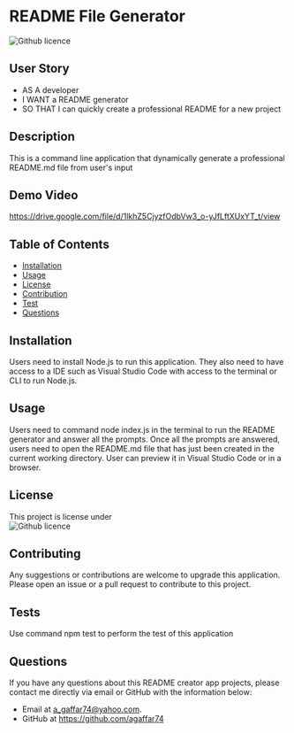 # README File Generator
  ![Github licence](http://img.shields.io/badge/license-MIT-blue.svg)
  
  
  ## User Story
  * AS A developer
  * I WANT a README generator
  * SO THAT I can quickly create a professional README for a new project


  ## Description 
  This is a command line application that dynamically generate a professional README.md file from user's input
  
  ## Demo Video
  https://drive.google.com/file/d/1lkhZ5CjyzfOdbVw3_o-yJfLftXUxYT_t/view



  ## Table of Contents
  * [Installation](#installation)
  * [Usage](#usage)
  * [License](#license)
  * [Contribution](#contribution)
  * [Test](#test)
  * [Questions](#questions)

    
  ## Installation 
  Users need to install Node.js to run this application. They also need to have access to a IDE such as Visual Studio Code with access to the terminal or CLI to run  Node.js. 


  ## Usage 
  Users need to command node index.js in the terminal to run the README generator and answer all the prompts. Once all the prompts are answered, users need to open the README.md file that has just been created in the current working directory. User can preview it in Visual Studio Code or in a browser.


  ## License 
  This project is license under  
  ![Github licence](http://img.shields.io/badge/license-MIT-blue.svg)


  ## Contributing 
  Any suggestions or contributions are welcome to upgrade this application. Please open an issue or a pull request to contribute to this project.


  ## Tests
  Use command npm test to perform the test of this application
  

  ## Questions
  If you have any questions about this README creator app projects, please contact me directly via email or GitHub with the information below:
  *  Email at a_gaffar74@yahoo.com. 
  *  GitHub at https://github.com/agaffar74
